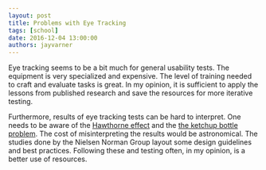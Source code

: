 ```yaml
---
layout: post
title: Problems with Eye Tracking
tags: [school]
date: 2016-12-04 13:00:00
authors: jayvarner
---
```


Eye tracking seems to be a bit much for general usability tests. The equipment is very specialized and expensive. The level of training needed to craft and evaluate tasks is great. In my opinion, it is sufficient to apply the lessons from published research and save the resources for more iterative testing.

Furthermore, results of eye tracking tests can be hard to interpret. One needs to be aware of the [Hawthorne effect](https://en.wikipedia.org/wiki/Hawthorne_effect) and the [the ketchup bottle problem](http://uxmag.com/articles/eye-tracking-and-web-usability-a-good-fit). The cost of misinterpreting the results would be astronomical. The studies done by the Nielsen Norman Group layout some design guidelines and best practices. Following these and testing often, in my opinion, is a better use of resources.
